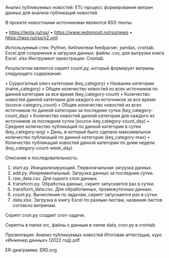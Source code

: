 ﻿Анализ публикуемых новостей: ETL-процесс формирования витрин данных для анализа публикаций новостей.

В проекте новостными источниками являются RSS-ленты: 
 
• https://lenta.ru/rss/
• https://www.vedomosti.ru/rss/news
• https://tass.ru/rss/v2.xml

Используемый стек: Python, библиотеки feedparser, pandas, crontab. Excel для сохранения и загрузки данных: файлы .csv, для выгрузки книга Excel .xlsx Инструмент оркестрации: Crontab.

Результатом является скрипт count.py, который формирует витрины следующего содержания: 

• Суррогатный ключ категории (key_category)
• Название категории (name_category)
• Общее количество новостей из всех источников по данной категории за все время (key_category-count)
• Количество новостей данной категории для каждого из источников за все время (source-category_count)
• Общее количество новостей из всех источников по данной категории за последние сутки (key_category-count_day)
• Количество новостей данной категории для каждого из источников за последние сутки (source-key_category-count_day)
• Среднее количество публикаций по данной категории в сутки (key_category-avg)
• День, в который было сделано максимальное количество публикаций по данной категории (key_category-max)
• Количество публикаций новостей данной категории по дням недели (key_category-count-week_day)


Описание и последовательность:

1. start.py. Инициализирующий. Первоначальная загрузка данных.
2. add.py. Инкрементальный. Загрузка данных за последние сутки.
3. raw_data.csv. Для сырого слоя данных.
4. transform.py. Обработка данных, cкрипт запускается раз в сутки.
5. transform_data.csv. Для обработанных, промежуточных данных.
6. count.py. Вычисления по задачам, cкрипт запускается раз в сутки.
7. data.xlsx. Загрузка в книгу Excel по разным листам, названия листов согласно витринам.

Скрипт cron.py создает cron-задачи.

Скрипты в папке src, файлы с данным в папке data, cron.py в crontab.

Презентация: Анализ публикуемых новостей Итоговая аттестация, курс «Инженер данных»  (2022 год).pdf

ER-диаграмма: ERD.svg






